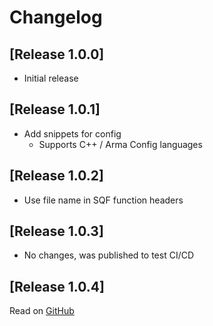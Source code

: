 # Changelog

## [Release 1.0.0]
- Initial release

## [Release 1.0.1]
- Add snippets for config
  - Supports C++ / Arma Config languages

## [Release 1.0.2]
- Use file name in SQF function headers

## [Release 1.0.3]
- No changes, was published to test CI/CD

## [Release 1.0.4]
Read on [GitHub](https://github.com/DartsArmaMods/LazyArmaDev/releases/tag/v1.0.4)